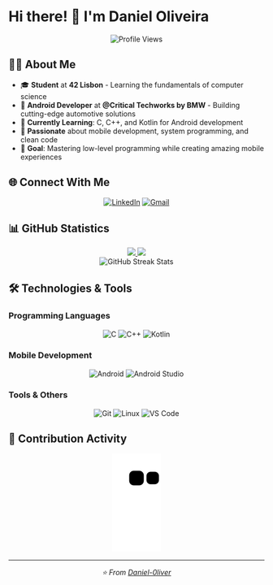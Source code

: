 # Hi there! 👋 I'm Daniel Oliveira

<div align="center">
  
![Profile Views](https://komarev.com/ghpvc/?username=Daniel-0liver&color=blueviolet&style=flat-square&label=Profile+Views)

</div>

## 👨‍💻 About Me

- 🎓 **Student** at **42 Lisbon** - Learning the fundamentals of computer science
- 💼 **Android Developer** at **@Critical Techworks by BMW** - Building cutting-edge automotive solutions  
- 🌱 **Currently Learning**: C, C++, and Kotlin for Android development
- 🚀 **Passionate** about mobile development, system programming, and clean code
- 🎯 **Goal**: Mastering low-level programming while creating amazing mobile experiences

## 🌐 Connect With Me

<div align="center">

[![LinkedIn](https://img.shields.io/badge/linkedin-0A66C2?style=for-the-badge&logo=linkedin&logoColor=white)](https://www.linkedin.com/in/daniel-oliveira-7085a37a/)
[![Gmail](https://img.shields.io/badge/Gmail-D14836?style=for-the-badge&logo=gmail&logoColor=white)](mailto:dtoliverbr@gmail.com)

</div>

## 📊 GitHub Statistics

<div align="center">
  <a href="https://github.com/Daniel-0liver">
    <img height="180em" src="https://github-readme-stats.vercel.app/api?username=Daniel-0liver&show_icons=true&theme=aura&include_all_commits=true&count_private=true"/>
    <img height="180em" src="https://github-readme-stats.vercel.app/api/top-langs/?username=Daniel-0liver&layout=compact&langs_count=7&theme=aura"/>
  </a>
</div>

<div align="center">
  <img src="https://github-readme-streak-stats.herokuapp.com/?user=Daniel-0liver&theme=aura" alt="GitHub Streak Stats"/>
</div>

## 🛠️ Technologies & Tools

### Programming Languages
<div align="center">
  <img align="center" height="40" width="50" src="https://cdn.jsdelivr.net/gh/devicons/devicon/icons/c/c-original.svg" alt="C" title="C"/>
  <img align="center" height="40" width="50" src="https://cdn.jsdelivr.net/gh/devicons/devicon/icons/cplusplus/cplusplus-original.svg" alt="C++" title="C++"/>
  <img align="center" height="40" width="50" src="https://cdn.jsdelivr.net/gh/devicons/devicon/icons/kotlin/kotlin-original.svg" alt="Kotlin" title="Kotlin"/>
</div>

### Mobile Development
<div align="center">
  <img align="center" height="40" width="50" src="https://cdn.jsdelivr.net/gh/devicons/devicon/icons/android/android-original.svg" alt="Android" title="Android"/>
  <img align="center" height="40" width="50" src="https://cdn.jsdelivr.net/gh/devicons/devicon/icons/androidstudio/androidstudio-original.svg" alt="Android Studio" title="Android Studio"/>
</div>

### Tools & Others
<div align="center">
  <img align="center" height="40" width="50" src="https://cdn.jsdelivr.net/gh/devicons/devicon/icons/git/git-original.svg" alt="Git" title="Git"/>
  <img align="center" height="40" width="50" src="https://cdn.jsdelivr.net/gh/devicons/devicon/icons/linux/linux-original.svg" alt="Linux" title="Linux"/>
  <img align="center" height="40" width="50" src="https://cdn.jsdelivr.net/gh/devicons/devicon/icons/vscode/vscode-original.svg" alt="VS Code" title="VS Code"/>
</div>

## 🐍 Contribution Activity

<div align="center">
  <img src="https://raw.githubusercontent.com/Daniel-0liver/Daniel-0liver/output/github-contribution-grid-snake.svg" alt="Snake animation" />
</div>

---

<div align="center">
  <i>⭐️ From <a href="https://github.com/Daniel-0liver">Daniel-0liver</a></i>
</div>
